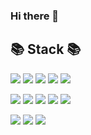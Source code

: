 ### Hi there 👋

<!--
**cooco01/cooco01** is a ✨ _special_ ✨ repository because its `README.md` (this file) appears on your GitHub profile.

Here are some ideas to get you started:

- 🔭 I’m currently working on ...
- 🌱 I’m currently learning ...
- 👯 I’m looking to collaborate on ...
- 🤔 I’m looking for help with ...
- 💬 Ask me about ...
- 📫 How to reach me: ...
- 😄 Pronouns: ...
- ⚡ Fun fact: ...
-->


## 📚 Stack 📚

<img src="https://img.shields.io/badge/JAVA-007396?style=for-the-badge&logo=java&logoColor=black"> <img src="https://img.shields.io/badge/Spring-6DB33F?style=for-the-badge&logo=Spring&logoColor=black"> 
<img src="https://img.shields.io/badge/oracle-F80000?style=for-the-badge&logo=oracle&logoColor=black">
<img src="https://img.shields.io/badge/mysql-4479A1?style=for-the-badge&logo=mysql&logoColor=black">
<img src="https://img.shields.io/badge/javascript-F7DF1E?style=for-the-badge&logo=javascript&logoColor=black"> 

<img src="https://img.shields.io/badge/jquery-0769AD?style=for-the-badge&logo=jquery&logoColor=black"> <img src="https://img.shields.io/badge/html-E34F26?style=for-the-badge&logo=html5&logoColor=black">
<img src="https://img.shields.io/badge/css-1572B6?style=for-the-badge&logo=css3&logoColor=black">
<img src="https://img.shields.io/badge/bootstrap-7952B3?style=for-the-badge&logo=bootstrap&logoColor=black">
<img src="https://img.shields.io/badge/python-3776AB?style=for-the-badge&logo=python&logoColor=black">

<img src="https://img.shields.io/badge/github-181717?style=for-the-badge&logo=github&logoColor=white"> <img src="https://img.shields.io/badge/aws-232F3E?style=for-the-badge&logo=aws&logoColor=white"> <img src="https://img.shields.io/badge/apache tomcat-F8DC75?style=for-the-badge&logo=apachetomcat&logo color=white">



<!-- | `default` ![default][default] | `dark` ![dark][dark] | `radical` ![radical][radical] |

| `default_repocard` ![default_repocard][default_repocard_repo] | `dark` ![dark][dark_repo] | `radical` ![radical][radical_repo] |

[default]: https://github-readme-stats.vercel.app/api?cooco01=anuraghazra&show_icons=true&hide=contribs,prs&cache_seconds=86400&theme=default

[default_repo]: https://github-readme-stats.vercel.app/api/pin/?cooco01=anuraghazra&repo=github-readme-stats&cache_seconds=86400&theme=default -->

<!--https://github-readme-stats.vercel.app/api?cooco01=anuraghazra&theme=dark&show_icons=true -->
